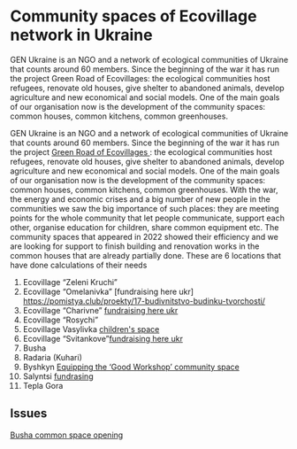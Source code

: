 # Community spaces of Ecovillage network in Ukraine

GEN Ukraine is an NGO and a network of ecological communities of Ukraine that counts around 60 members. Since the beginning of the war it has run the project Green Road of Ecovillages: the ecological communities host refugees, renovate old houses, give shelter to abandoned animals, develop agriculture and new economical and social models.
One of the main goals of our organisation now is the development of the community spaces: common houses, common kitchens, common greenhouses.

 GEN Ukraine is an NGO and a network of ecological communities of Ukraine that counts around 60 members. Since the beginning of the war it has run the project [Green Road of Ecovillages ](https://genukraine.com.ua/index.php/uk/gen-ukraine/our-projects/zelena-doroha-ekoposelen) : the ecological communities host refugees, renovate old houses, give shelter to abandoned animals, develop agriculture and new economical and social models.
One of the main goals of our organisation now is the development of the community spaces: common houses, common kitchens, common greenhouses.
With the war, the energy and economic crises and a big number of new people in the communities we saw the big importance of such places: they are meeting points for the whole community that let people communicate, support each other, organise education for children, share common equipment etc.
The community spaces that appeared in 2022 showed their efficiency and we are looking for support to finish building and renovation works in the common houses that are already partially done. These are 6
locations that have done calculations of their needs

1. Ecovillage “Zeleni Kruchi”
2. Ecovillage “Omelanivka” [fundraising here ukr] https://pomistya.club/proekty/17-budivnitstvo-budinku-tvorchosti/ 
3. Ecovillage “Charivne” [fundraising here ukr](https://pomistya.club/proekty/68-spilnii-prostir-poselenya-charivne/)
5. Ecovillage “Rosychi”
6. Ecovillage Vasylivka [children's space](https://pomistya.club/proekty/66-eko-prostir-dlya-ditei-ta-doroslih/)
7. Ecovillage “Svitankove”[fundraising here ukr](https://pomistya.club/proekty/67-zbir-koshtiv-na-remont-gostovogo-budinku/)
8. Busha
9. Radaria (Kuhari)
10. Byshkyn [Equipping the ‘Good Workshop’ community space](https://pomistya.club/proekty/62-dobra-maisternya/)
11. Salyntsi [fundrasing](https://pomistya.club/proekty/63-sanvuzol-ta-besidka-dlya-vilnogo-prostoru/)
12. Tepla Gora

## Issues
[Busha common space opening](https://github.com/maxzalevski/community_spaces/issues/1)

